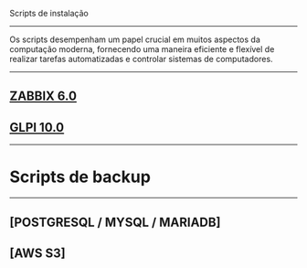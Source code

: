 Scripts de instalação

---

Os scripts desempenham um papel crucial em muitos aspectos da computação moderna, fornecendo uma maneira eficiente e flexível de realizar tarefas automatizadas e controlar sistemas de computadores.

---

## [ZABBIX 6.0](/Scripts/Zabbix/README.md)
## [GLPI 10.0](/Scripts/GLPI/README.md)

---
# Scripts de backup
---

## [POSTGRESQL / MYSQL / MARIADB]
## [AWS S3]
